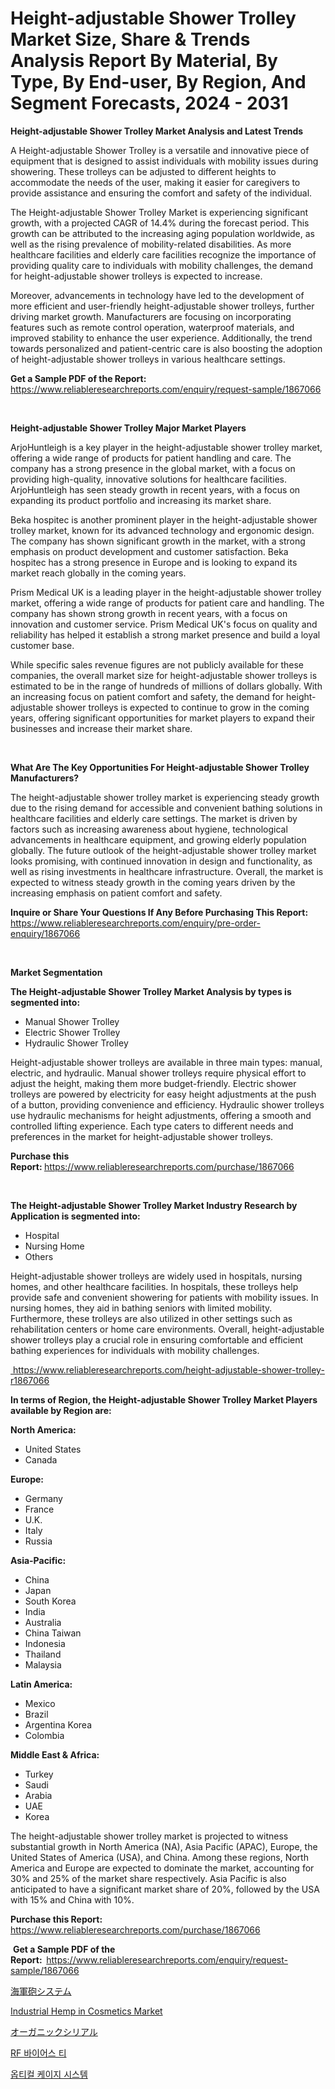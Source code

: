 <p><h1>Height-adjustable Shower Trolley Market Size, Share & Trends Analysis Report By Material, By Type, By End-user, By Region, And Segment Forecasts, 2024 - 2031</h1></p><p><strong>Height-adjustable Shower Trolley Market Analysis and Latest Trends</strong></p>
<p><p>A Height-adjustable Shower Trolley is a versatile and innovative piece of equipment that is designed to assist individuals with mobility issues during showering. These trolleys can be adjusted to different heights to accommodate the needs of the user, making it easier for caregivers to provide assistance and ensuring the comfort and safety of the individual.</p><p>The Height-adjustable Shower Trolley Market is experiencing significant growth, with a projected CAGR of 14.4% during the forecast period. This growth can be attributed to the increasing aging population worldwide, as well as the rising prevalence of mobility-related disabilities. As more healthcare facilities and elderly care facilities recognize the importance of providing quality care to individuals with mobility challenges, the demand for height-adjustable shower trolleys is expected to increase.</p><p>Moreover, advancements in technology have led to the development of more efficient and user-friendly height-adjustable shower trolleys, further driving market growth. Manufacturers are focusing on incorporating features such as remote control operation, waterproof materials, and improved stability to enhance the user experience. Additionally, the trend towards personalized and patient-centric care is also boosting the adoption of height-adjustable shower trolleys in various healthcare settings.</p></p>
<p><strong>Get a Sample PDF of the Report:&nbsp;</strong> <a href="https://www.reliableresearchreports.com/enquiry/request-sample/1867066">https://www.reliableresearchreports.com/enquiry/request-sample/1867066</a></p>
<p>&nbsp;</p>
<p><strong>Height-adjustable Shower Trolley Major Market Players</strong></p>
<p><p>ArjoHuntleigh is a key player in the height-adjustable shower trolley market, offering a wide range of products for patient handling and care. The company has a strong presence in the global market, with a focus on providing high-quality, innovative solutions for healthcare facilities. ArjoHuntleigh has seen steady growth in recent years, with a focus on expanding its product portfolio and increasing its market share.</p><p>Beka hospitec is another prominent player in the height-adjustable shower trolley market, known for its advanced technology and ergonomic design. The company has shown significant growth in the market, with a strong emphasis on product development and customer satisfaction. Beka hospitec has a strong presence in Europe and is looking to expand its market reach globally in the coming years.</p><p>Prism Medical UK is a leading player in the height-adjustable shower trolley market, offering a wide range of products for patient care and handling. The company has shown strong growth in recent years, with a focus on innovation and customer service. Prism Medical UK's focus on quality and reliability has helped it establish a strong market presence and build a loyal customer base.</p><p>While specific sales revenue figures are not publicly available for these companies, the overall market size for height-adjustable shower trolleys is estimated to be in the range of hundreds of millions of dollars globally. With an increasing focus on patient comfort and safety, the demand for height-adjustable shower trolleys is expected to continue to grow in the coming years, offering significant opportunities for market players to expand their businesses and increase their market share.</p></p>
<p>&nbsp;</p>
<p><strong>What Are The Key Opportunities For Height-adjustable Shower Trolley Manufacturers?</strong></p>
<p><p>The height-adjustable shower trolley market is experiencing steady growth due to the rising demand for accessible and convenient bathing solutions in healthcare facilities and elderly care settings. The market is driven by factors such as increasing awareness about hygiene, technological advancements in healthcare equipment, and growing elderly population globally. The future outlook of the height-adjustable shower trolley market looks promising, with continued innovation in design and functionality, as well as rising investments in healthcare infrastructure. Overall, the market is expected to witness steady growth in the coming years driven by the increasing emphasis on patient comfort and safety.</p></p>
<p><strong>Inquire or Share Your Questions If Any Before Purchasing This Report:</strong> <a href="https://www.reliableresearchreports.com/enquiry/pre-order-enquiry/1867066">https://www.reliableresearchreports.com/enquiry/pre-order-enquiry/1867066</a></p>
<p>&nbsp;</p>
<p><strong>Market Segmentation</strong></p>
<p><strong>The Height-adjustable Shower Trolley Market Analysis by types is segmented into:</strong></p>
<p><ul><li>Manual Shower Trolley</li><li>Electric Shower Trolley</li><li>Hydraulic Shower Trolley</li></ul></p>
<p><p>Height-adjustable shower trolleys are available in three main types: manual, electric, and hydraulic. Manual shower trolleys require physical effort to adjust the height, making them more budget-friendly. Electric shower trolleys are powered by electricity for easy height adjustments at the push of a button, providing convenience and efficiency. Hydraulic shower trolleys use hydraulic mechanisms for height adjustments, offering a smooth and controlled lifting experience. Each type caters to different needs and preferences in the market for height-adjustable shower trolleys.</p></p>
<p><strong>Purchase this Report:&nbsp;</strong><a href="https://www.reliableresearchreports.com/purchase/1867066">https://www.reliableresearchreports.com/purchase/1867066</a></p>
<p>&nbsp;</p>
<p><strong>The Height-adjustable Shower Trolley Market Industry Research by Application is segmented into:</strong></p>
<p><ul><li>Hospital</li><li>Nursing Home</li><li>Others</li></ul></p>
<p><p>Height-adjustable shower trolleys are widely used in hospitals, nursing homes, and other healthcare facilities. In hospitals, these trolleys help provide safe and convenient showering for patients with mobility issues. In nursing homes, they aid in bathing seniors with limited mobility. Furthermore, these trolleys are also utilized in other settings such as rehabilitation centers or home care environments. Overall, height-adjustable shower trolleys play a crucial role in ensuring comfortable and efficient bathing experiences for individuals with mobility challenges.</p></p>
<p><a href="https://www.reliableresearchreports.com/height-adjustable-shower-trolley-r1867066">&nbsp;https://www.reliableresearchreports.com/height-adjustable-shower-trolley-r1867066</a></p>
<p><strong>In terms of Region, the Height-adjustable Shower Trolley Market Players available by Region are:</strong></p>
<p>
    <p> <strong> North America: </strong>
        <ul>
            <li>United States</li>
            <li>Canada</li>
        </ul>
        </p> 
    <p> <strong> Europe: </strong>
        <ul>
            <li>Germany</li>
            <li>France</li>
            <li>U.K.</li>
            <li>Italy</li>
            <li>Russia</li>
        </ul>
        </p> 
    <p> <strong> Asia-Pacific: </strong>
        <ul>
            <li>China</li>
            <li>Japan</li>
            <li>South Korea</li>
            <li>India</li>
            <li>Australia</li>
            <li>China Taiwan</li>
            <li>Indonesia</li>
            <li>Thailand</li>
            <li>Malaysia</li>
        </ul>
        </p> 
    <p> <strong> Latin America: </strong>
        <ul>
            <li>Mexico</li>
            <li>Brazil</li>
            <li>Argentina Korea</li>
            <li>Colombia</li>
        </ul>
        </p> 
    <p> <strong> Middle East & Africa: </strong>
        <ul>
            <li>Turkey</li>
            <li>Saudi</li>
            <li>Arabia</li>
            <li>UAE</li>
            <li>Korea</li>
        </ul>
    </p>
    </p>
<p><p>The height-adjustable shower trolley market is projected to witness substantial growth in North America (NA), Asia Pacific (APAC), Europe, the United States of America (USA), and China. Among these regions, North America and Europe are expected to dominate the market, accounting for 30% and 25% of the market share respectively. Asia Pacific is also anticipated to have a significant market share of 20%, followed by the USA with 15% and China with 10%.</p></p>
<p><strong>Purchase this Report: </strong><a href="https://www.reliableresearchreports.com/purchase/1867066">https://www.reliableresearchreports.com/purchase/1867066</a></p>
<p>&nbsp;<strong>Get a Sample PDF of the Report:&nbsp;&nbsp;</strong><a href="https://www.reliableresearchreports.com/enquiry/request-sample/1867066">https://www.reliableresearchreports.com/enquiry/request-sample/1867066</a></p>
<p><strong></strong></p>
<p><p><a href="https://medium.com/@lilliandach1969/%E6%B5%B7%E8%BB%8D%E7%A0%B2%E3%82%B7%E3%82%B9%E3%83%86%E3%83%A0%E5%B8%82%E5%A0%B4%E3%81%AF-%E5%B8%82%E5%A0%B4%E3%82%B7%E3%82%A7%E3%82%A2-%E5%B8%82%E5%A0%B4%E3%83%88%E3%83%AC%E3%83%B3%E3%83%89-%E5%B8%82%E5%A0%B4%E6%88%90%E9%95%B7%E3%81%AB%E9%96%A2%E3%81%99%E3%82%8B%E6%83%85%E5%A0%B1%E3%82%92%E6%8F%90%E4%BE%9B%E3%81%97%E3%81%BE%E3%81%99-6eaa9979d9b2">海軍砲システム</a></p><p><a href="https://issuu.com/reportprime-2/docs/industrial-hemp-in-cosmetics-market-size-2030.pptx">Industrial Hemp in Cosmetics Market</a></p><p><a href="https://medium.com/@cierrahayes94/%E6%9C%89%E6%A9%9F%E3%82%B7%E3%83%AA%E3%82%A2%E3%83%AB%E5%B8%82%E5%A0%B4%E8%AA%BF%E6%9F%BB%E3%83%AC%E3%83%9D%E3%83%BC%E3%83%88-%E3%81%9D%E3%81%AE%E6%AD%B4%E5%8F%B2%E3%81%A82024%E5%B9%B4%E3%81%8B%E3%82%892031%E5%B9%B4%E3%81%AE%E4%BA%88%E6%B8%AC-9c2d227b57e6">オーガニックシリアル</a></p><p><a href="https://medium.com/@jodyomenick905/rf-%EB%B0%94%EC%9D%B4%EC%96%B4%EC%8A%A4-%ED%8B%B0-%EC%8B%9C%EC%9E%A5-%EC%9D%B8%EC%82%AC%EC%9D%B4%ED%8A%B8-%EC%8B%9C%EC%9E%A5-%EB%8F%99%ED%96%A5-%EC%84%B1%EC%9E%A5-2024%EB%85%84%EB%B6%80%ED%84%B0-2031%EB%85%84%EA%B9%8C%EC%A7%80-%EC%98%88%EC%B8%A1-a208982da690">RF 바이어스 티</a></p><p><a href="https://medium.com/@wilsoniehn789562023/%EA%B4%91%ED%95%99-%EC%BC%80%EC%9D%B4%EC%A7%80-%EC%8B%9C%EC%8A%A4%ED%85%9C-%EC%8B%9C%EC%9E%A5%EC%9D%80-%EC%8B%9C%EC%9E%A5-%EC%A0%90%EC%9C%A0%EC%9C%A8-%EC%8B%9C%EC%9E%A5-%EB%8F%99%ED%96%A5-%EB%B0%8F-%EC%8B%9C%EC%9E%A5-%EC%84%B1%EC%9E%A5%EC%97%90-%EB%8C%80%ED%95%9C-%EC%A0%95%EB%B3%B4%EB%A5%BC-%EC%A0%9C%EA%B3%B5%ED%95%A9%EB%8B%88%EB%8B%A4-bf0090a705af">옵티컬 케이지 시스템</a></p></p>